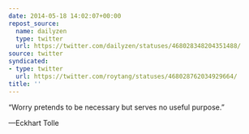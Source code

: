 ```yaml
---
date: 2014-05-18 14:02:07+00:00
repost_source:
  name: dailyzen
  type: twitter
  url: https://twitter.com/dailyzen/statuses/468028348204351488/
source: twitter
syndicated:
- type: twitter
  url: https://twitter.com/roytang/statuses/468028762034929664/
title: ''
---
```


“Worry pretends to be necessary but serves no useful purpose.”

—Eckhart Tolle